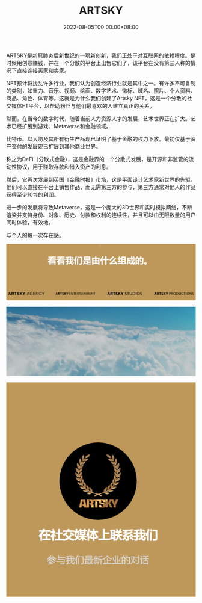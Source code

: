 ﻿---
title: "ARTSKY"
description: "ArtSky is Utility token for used in Arts Ecosystem such as NFT marketplace, DeFI, GameFi and D-Metaverse."
date: 2022-08-05T00:00:00+08:00
lastmod: 2022-08-05T00:00:00+08:00
draft: false
authors: ["xixi1127"]
featuredImage: "artsky.png"
tags: ["Marketplaces","ARTSKY"]
categories: ["nfts"]
nfts: ["Marketplaces"]
blockchain: "BSC"
website: "https://artsky.io/"
twitter: "https://twitter.com/artskyio"
discord: ""
telegram: ""
github: ""
youtube: ""
twitch: ""
facebook: "https://www.facebook.com/artskyio"
instagram: "https://www.instagram.com/accounts/login/?next=/artsky/"
reddit: ""
medium: ""
steam: ""
gitbook: ""
googleplay: ""
appstore: ""
status: "Live"
weight: 
lightgallery: true
toc: true
pinned: false
recommend: false
recommend1: false
---
ARTSKY是新冠肺炎后新世纪的一项新创新，我们正处于对互联网的依赖程度。是时候用创意赚钱，并在一个分散的平台上出售它们了，该平台在没有第三人称的情况下直接连接买家和卖家。

NFT预计将扰乱许多行业，我们认为创造经济行业就是其中之一。有许多不可复制的类别，如重力、音乐、视频、绘画、数字艺术、徽标、域名、照片、个人资料、商品、角色、体育等。这就是为什么我们创建了Artsky NFT，这是一个分散的社交媒体FT平台，以帮助粉丝与他们最喜欢的人建立真正的关系。

然而，在当今的数字时代，随着当前人力资源人才的发展，艺术世界正在扩大。艺术已经扩展到游戏、Metaverse和金融领域。

比特币、以太坊及其所有衍生产品现已证明了基于金融的权力下放。最初仅基于资产交付的发展现已扩展到其他商业世界。

称之为DeFi（分散式金融），这是金融界的一个分散式发展，是开源和非监管的流动性协议，用于赚取存款和借入资产的利息。

然后，它再次发展到英国《金融时报》市场，这是平面设计艺术家新世界的先驱，他们可以直接在平台上销售作品，而无需第三方的参与，第三方通常对他人的作品获得至少10%的利润。

进一步的发展将导致Metaverse，这是一个庞大的3D世界和实时模拟网络，不断渲染并支持身份、对象、历史、付款和权利的连续性，并且可以由无限数量的用户同时体验，有效地。

与个人的每一次存在感。

![image-20220805175053964](image-20220805175053964.png)

![image-20220805175139537](image-20220805175139537.png)

![image-20220805175228638](image-20220805175228638.png)